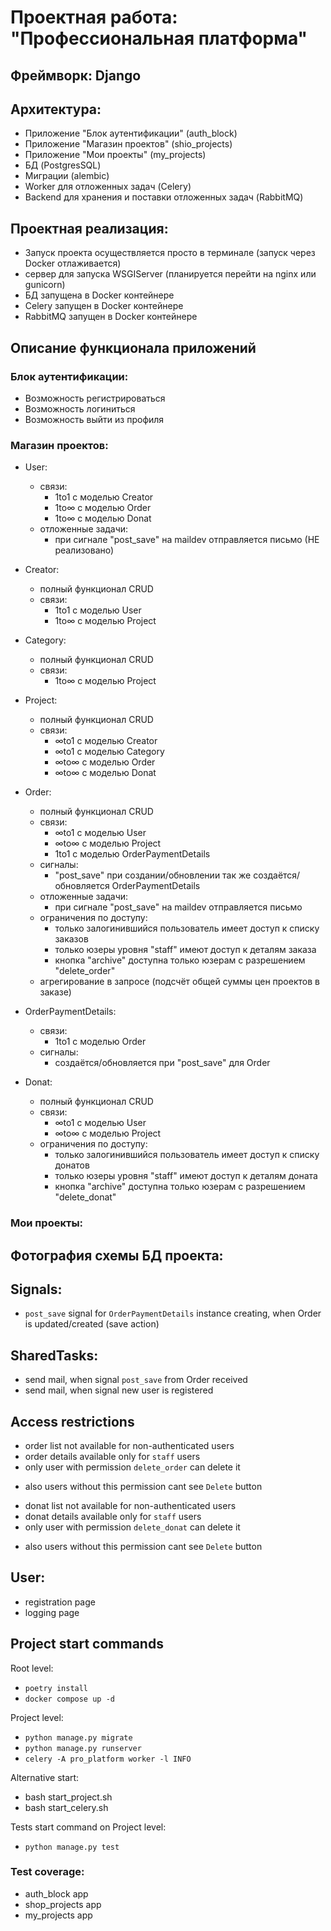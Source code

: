 # Проектная работа: "Профессиональная платформа" 

## Фреймворк: Django

## Архитектура:
- Приложение "Блок аутентификации" (auth_block)
- Приложение "Магазин проектов" (shio_projects)
- Приложение "Мои проекты" (my_projects)
- БД (PostgresSQL) 
- Миграции (alembic)
- Worker для отложенных задач (Celery)
- Backend для хранения и поставки отложенных задач (RabbitMQ)

## Проектная реализация:
- Запуск проекта осуществляется просто в терминале (запуск через Docker отлаживается)
- сервер для запуска WSGIServer (планируется перейти на nginx или gunicorn)
- БД запущена в Docker контейнере
- Celery запущен в Docker контейнере
- RabbitMQ запущен в Docker контейнере

## Описание функционала приложений
### Блок аутентификации:
- Возможность регистрироваться
- Возможность логиниться
- Возможность выйти из профиля

### Магазин проектов:
- User:
    - связи:
      - 1to1 с моделью Creator
      - 1to∞ c моделью Order
      - 1to∞ c моделью Donat
    - отложенные задачи:
      - при сигнале "post_save" на maildev отправляется письмо (НЕ реализовано)

- Creator:
    - полный функционал CRUD
    - связи:
      - 1to1 с моделью User
      - 1to∞ c моделью Project
- Category:
    - полный функционал CRUD
    - связи:
      - 1to∞ c моделью Project
- Project:
    - полный функционал CRUD
    - связи:
      - ∞to1 c моделью Creator
      - ∞to1 c моделью Category
      - ∞to∞ c моделью Order
      - ∞to∞ c моделью Donat
- Order:
    - полный функционал CRUD
    - связи:
      - ∞to1 c моделью User
      - ∞to∞ c моделью Project
      - 1to1 с моделью OrderPaymentDetails
    - сигналы:
      - "post_save" при создании/обновлении так же создаётся/обновляется OrderPaymentDetails
    - отложенные задачи:
      - при сигнале "post_save" на maildev отправляется письмо 
    - ограничения по доступу:
      - только залогинившийся пользователь имеет доступ к списку заказов
      - только юзеры уровня "staff" имеют доступ к деталям заказа
      - кнопка "archive" доступна только юзерам с разрешением "delete_order"
    - агрегирование в запросе (подсчёт общей суммы цен проектов в заказе)
- OrderPaymentDetails:
    - связи:
      - 1to1 c моделью Order
   - сигналы:
      - создаётся/обновляется при "post_save" для Order
- Donat:
    - полный функционал CRUD
    - связи:
      - ∞to1 c моделью User
      - ∞to∞ c моделью Project
    - ограничения по доступу:
      - только залогинившийся пользователь имеет доступ к списку донатов
      - только юзеры уровня "staff" имеют доступ к деталям доната
      - кнопка "archive" доступна только юзерам с разрешением "delete_donat"

### Мои проекты:



## Фотография схемы БД проекта:

## Signals:
- `post_save` signal for `OrderPaymentDetails` instance creating,
when Order is updated/created (save action)


## SharedTasks:
- send mail, when signal `post_save` from Order received 
- send mail, when signal new user is registered 


## Access restrictions
- order list not available for non-authenticated users 
- order details available only for `staff` users
- only user with permission `delete_order` can delete it
* also users without this permission cant see `Delete` button

- donat list not available for non-authenticated users
- donat details available only for `staff` users
- only user with permission `delete_donat` can delete it
* also users without this permission cant see `Delete` button


## User:
- registration page
- logging page


## Project start commands
Root level:
- `poetry install`
- `docker compose up -d`

Project level:
- `python manage.py migrate`
- `python manage.py runserver`
- `celery -A pro_platform worker -l INFO`

Alternative start:
- bash start_project.sh
- bash start_celery.sh

Tests start command on Project level:
- `python manage.py test`
### Test coverage:
- auth_block app
- shop_projects app
- my_projects app